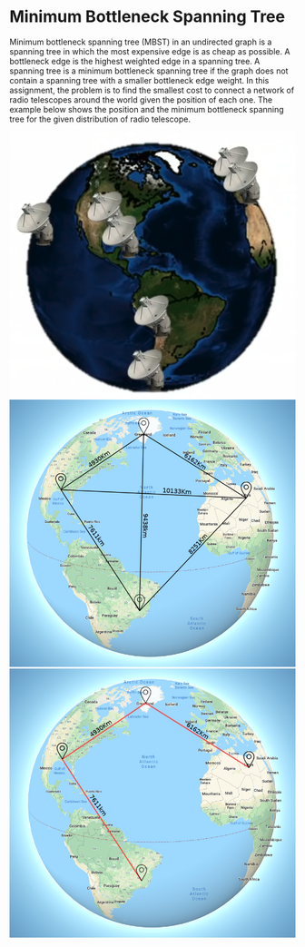 # Minimum Bottleneck Spanning Tree

Minimum bottleneck spanning tree (MBST) in an undirected graph is a spanning tree in which the most expensive edge is as cheap as possible. A bottleneck edge is the highest weighted edge in a spanning tree. A spanning tree is a minimum bottleneck spanning tree if the graph does not contain a spanning tree with a smaller bottleneck edge weight. In this assignment, the problem is to find the smallest cost to connect a network of radio telescopes around the world given the position of each one. The example below shows the position and the minimum bottleneck spanning tree for the given distribution of radio telescope.

![radio telescope postions](./doc/globo.png) ![network](./doc/globo_paths.png) ![mbst](./doc/globo_paths2.png)
